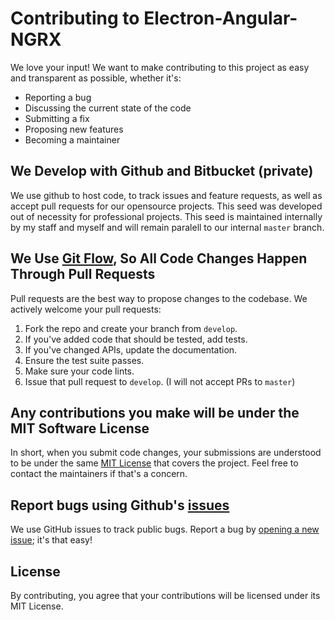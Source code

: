 # Contributing to Electron-Angular-NGRX
We love your input! We want to make contributing to this project as easy and transparent as possible, whether it's:

- Reporting a bug
- Discussing the current state of the code
- Submitting a fix
- Proposing new features
- Becoming a maintainer

## We Develop with Github and Bitbucket (private)
We use github to host code, to track issues and feature requests, as well as accept pull requests for our opensource projects.
This seed was developed out of necessity for professional projects. This seed is maintained internally by my staff and myself and will remain paralell to our internal `master` branch.

## We Use [Git Flow](https://www.atlassian.com/git/tutorials/comparing-workflows/gitflow-workflow), So All Code Changes Happen Through Pull Requests
Pull requests are the best way to propose changes to the codebase. We actively welcome your pull requests:

1. Fork the repo and create your branch from `develop`.
2. If you've added code that should be tested, add tests.
3. If you've changed APIs, update the documentation.
4. Ensure the test suite passes.
5. Make sure your code lints.
6. Issue that pull request to `develop`. (I will not accept PRs to `master`)

## Any contributions you make will be under the MIT Software License
In short, when you submit code changes, your submissions are understood to be under the same [MIT License](http://choosealicense.com/licenses/mit/) that covers the project. Feel free to contact the maintainers if that's a concern.

## Report bugs using Github's [issues](https://github.com/Kaffiend/electron-angular-ngrx/issues)
We use GitHub issues to track public bugs. Report a bug by [opening a new issue](https://github.com/Kaffiend/electron-angular-ngrx/issues); it's that easy!

## License
By contributing, you agree that your contributions will be licensed under its MIT License.

